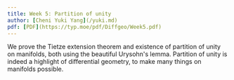 ```yaml
---
title: Week 5: Partition of unity
author: [Cheni Yuki Yang](/yuki.md)
pdf: [PDF](https://typ.moe/pdf/Diffgeo/Week5.pdf)
---
```


We prove the Tietze extension theorem and existence of partition of unity on manifolds, both using the beautiful Urysohn's lemma. Partition of unity is indeed a highlight of differential geometry, to make many things on manifolds possible.
